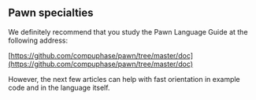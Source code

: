 ## Pawn specialties

We definitely recommend that you study the Pawn Language Guide at the following address:

[https://github.com/compuphase/pawn/tree/master/doc](https://github.com/compuphase/pawn/tree/master/doc)

However, the next few articles can help with fast orientation in example code and in the language itself.

